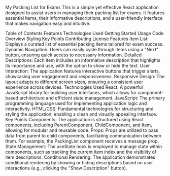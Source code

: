 My Packing List for Exams
This is a simple yet effective React application designed to assist users in managing their packing list for exams. It features essential items, their informative descriptions, and a user-friendly interface that makes navigation easy and intuitive.

Table of Contents
Features
Technologies Used
Getting Started
Usage
Code Overview
Styling
Key Points
Contributing
License
Features
Item List: Displays a curated list of essential packing items tailored for exam success.
Dynamic Navigation: Users can easily cycle through items using a "Next" button, ensuring quick access to necessary information.
Detailed Descriptions: Each item includes an informative description that highlights its importance and use, with the option to show or hide the text.
User Interaction: The application features interactive buttons that trigger alerts, showcasing user engagement and responsiveness.
Responsive Design: The layout adapts to different screen sizes, ensuring a consistent user experience across devices.
Technologies Used
React: A powerful JavaScript library for building user interfaces, which allows for component-based architecture and efficient state management.
JavaScript: The primary programming language used for implementing application logic and interactivity.
HTML/CSS: Fundamental technologies for structuring and styling the application, enabling a clean and visually appealing interface.
Key Points
Components: The application is structured using React components, including ParentComponent, ChildComponent, and Item, allowing for modular and reusable code.
Props: Props are utilized to pass data from parent to child components, facilitating communication between them. For example, the PackingList component receives a message prop.
State Management: The useState hook is employed to manage state within components, such as tracking the current item index and the visibility of item descriptions.
Conditional Rendering: The application demonstrates conditional rendering by showing or hiding descriptions based on user interactions (e.g., clicking the "Show Description" button).
